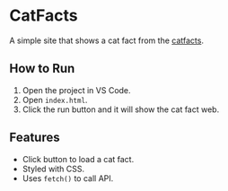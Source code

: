   # CatFacts

A simple site that shows a cat fact from the [catfacts](file:///C:/Users/HEB%20Lab%20I/Desktop/Cat-Facts/index.html).

## How to Run

1. Open the project in VS Code.
2. Open `index.html`.
3. Click the run button and it will show the cat fact web.

## Features

- Click button to load a cat fact.
- Styled with CSS.
- Uses `fetch()` to call API.
